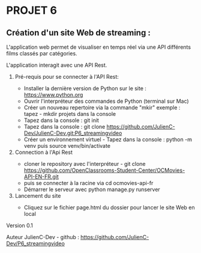 # PROJET 6

## Création d'un site Web de streaming :

L'application web permet de visualiser en temps réel via une API différents films classés par catégories.

L'application interagit avec une API Rest.

<ol>

<li> Pré-requis pour se connecter à l'API Rest: </li>

- Installer la dernière version de Python sur le site : https://www.python.org
- Ouvrir l'interpréteur des commandes de Python (terminal sur Mac)
- Créer un nouveau repertoire via la commande "mkir" exemple : tapez - mkdir projets dans la console
- Tapez dans la console : git init
- Tapez dans la console : git clone https://github.com/JulienC-Dev/JulienC-Dev.git:P6_streamingvideo
- Créer un environnement virtuel - Tapez dans la console : python -m venv puis source venv/bin/activate



<li> Connection à l'Api Rest </li>

- cloner le repository avec l'interpréteur - git clone https://github.com/OpenClassrooms-Student-Center/OCMovies-API-EN-FR.git
- puis se connecter à la racine via cd ocmovies-api-fr
- Démarrer le serveur avec python manage.py runserver

<li> Lancement du site </li>

- Cliquez sur le fichier page.html du dossier pour lancer le site Web en local


</ol>

Version
0.1

Auteur
JulienC-Dev - github : https://github.com/JulienC-Dev/P6_streamingvideo






